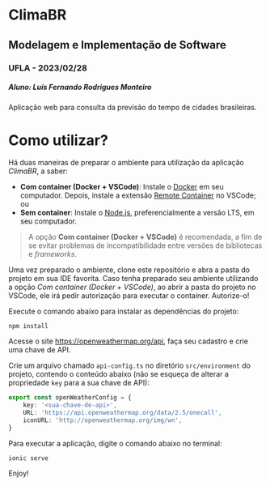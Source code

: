 # ClimaBR
## Modelagem e Implementação de Software
### UFLA - 2023/02/28


##### Aluno: Luís Fernando Rodrigues Monteiro


Aplicação web para consulta da previsão do tempo de cidades brasileiras.

# Como utilizar?

Há duas maneiras de preparar o ambiente para utilização da aplicação *ClimaBR*, a saber:

* **Com container (Docker + VSCode)**: Instale o [Docker](https://docs.docker.com/engine/) em seu computador. Depois, instale a extensão [Remote Container](https://marketplace.visualstudio.com/items?itemName=ms-vscode-remote.remote-containers) no VSCode; ou
* **Sem container**: Instale o [Node.js](https://nodejs.org/en/), preferencialmente a versão LTS, em seu computador.

> A opção **Com container (Docker + VSCode)** é recomendada, a fim de se evitar problemas de incompatibilidade entre versões de bibliotecas e *frameworks*.


Uma vez preparado o ambiente, clone este repositório e abra a pasta do projeto em sua IDE favorita. Caso tenha preparado seu ambiente utilizando a opção *Com container (Docker + VSCode)*, ao abrir a pasta do projeto no VSCode, ele irá pedir autorização para executar o container. Autorize-o! 

Execute o comando abaixo para instalar as dependências do projeto:

`npm install`

Acesse o site https://openweathermap.org/api, faça seu cadastro e crie uma chave de API.

Crie um arquivo chamado `api-config.ts` no diretório `src/environment` do projeto, contendo o conteúdo abaixo (não se esqueça de alterar a propriedade `key` para a sua chave de API):

```ts
export const openWeatherConfig = {
    key: '<sua-chave-de-api>',
    URL: 'https://api.openweathermap.org/data/2.5/onecall',
    iconURL: 'http://openweathermap.org/img/wn',
}
```

Para executar a aplicação, digite o comando abaixo no terminal:

`ionic serve`

Enjoy!